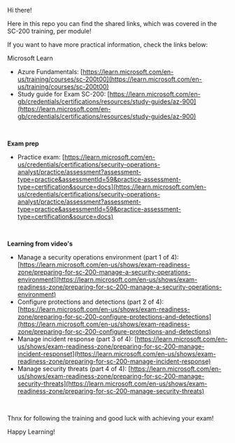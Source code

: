 Hi there!

Here in this repo you can find the shared links, which was covered in the SC-200 training, per module!

If you want to have more practical information, check the links below:
<br>

Microsoft Learn
- Azure Fundamentals: [https://learn.microsoft.com/en-us/training/courses/sc-200t00](https://learn.microsoft.com/en-us/training/courses/sc-200t00)
- Study guide for Exam SC-200: [https://learn.microsoft.com/en-gb/credentials/certifications/resources/study-guides/az-900](https://learn.microsoft.com/en-gb/credentials/certifications/resources/study-guides/az-900)
<br>

**Exam prep**
- Practice exam: [https://learn.microsoft.com/en-us/credentials/certifications/security-operations-analyst/practice/assessment?assessment-type=practice&assessmentId=59&practice-assessment-type=certification&source=docs](https://learn.microsoft.com/en-us/credentials/certifications/security-operations-analyst/practice/assessment?assessment-type=practice&assessmentId=59&practice-assessment-type=certification&source=docs)
<br>

**Learning from video's**
- Manage a security operations environment (part 1 of 4): [https://learn.microsoft.com/en-us/shows/exam-readiness-zone/preparing-for-sc-200-manage-a-security-operations-environment](https://learn.microsoft.com/en-us/shows/exam-readiness-zone/preparing-for-sc-200-manage-a-security-operations-environment)
- Configure protections and detections (part 2 of 4): [https://learn.microsoft.com/en-us/shows/exam-readiness-zone/preparing-for-sc-200-configure-protections-and-detections](https://learn.microsoft.com/en-us/shows/exam-readiness-zone/preparing-for-sc-200-configure-protections-and-detections)
- Manage incident response (part 3 of 4): [https://learn.microsoft.com/en-us/shows/exam-readiness-zone/preparing-for-sc-200-manage-incident-responset](https://learn.microsoft.com/en-us/shows/exam-readiness-zone/preparing-for-sc-200-manage-incident-response)
- Manage security threats (part 4 of 4): [https://learn.microsoft.com/en-us/shows/exam-readiness-zone/preparing-for-sc-200-manage-security-threats](https://learn.microsoft.com/en-us/shows/exam-readiness-zone/preparing-for-sc-200-manage-security-threats)

<br>

Thnx for following the training and good luck with achieving your exam!

Happy Learning!
